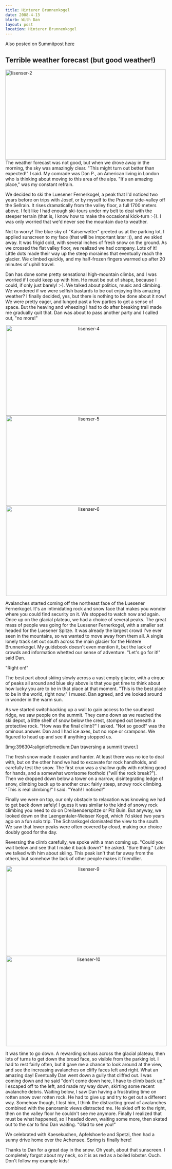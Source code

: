 ```yaml
---
title: Hinterer Brunnenkogel
date: 2008-4-13
blurb: With Dan
layout: post
location: Hinterer Brunnenkogel
---
```


Also posted on Summitpost [here](http://www.summitpost.org/skiing-the-hinterer-brunnenkogel/396297)

Terrible weather forecast (but good weather!)
---

<a href="http://www.flickr.com/photos/bockstark/2411664378/" title="lisenser-2 by Bockstark Knits, on Flickr"><img src="http://farm3.static.flickr.com/2234/2411664378_46c5843440.jpg" width="500" height="281" alt="lisenser-2" align="left" /></a>

The weather forecast was not good, but when we drove away in the morning, the sky was amazingly clear. "This might turn out better than expected!" I said. My comrade was Dan P., an American living in London who is thinking about moving to this area of the alps. "It's an amazing place," was my constant refrain.

We decided to ski the Luesener Fernerkogel, a peak that I'd noticed two years before on trips with Josef, or by myself to the Praxmar side-valley off the Sellrain. It rises dramatically from the valley floor, a full 1700 meters above. I felt like I had enough ski-tours under my belt to deal with the steeper terrain (that is, I know how to make the occasional kick-turn :-)). I was only worried that we'd never see the mountain due to weather.

Not to worry! The blue sky of "Kaiserwetter" greeted us at the parking lot. I applied sunscreen to my face (that will be important later :)), and we skied away. It was frigid cold, with several inches of fresh snow on the ground. As we crossed the flat valley floor, we realized we had company. Lots of it! Little dots made their way up the steep moraines that eventually reach the glacier. We climbed quickly, and my half-frozen fingers warmed up after 20 minutes of uphill travel.

Dan has done some pretty sensational high-mountain climbs, and I was worried if I could keep up with him. He must be out of shape, because I could, if only just barely! :-). We talked about politics, music and climbing. We wondered if we were selfish bastards to be out enjoying this amazing weather? I finally decided, yes, but there is nothing to be done about it now! We were pretty eager, and lunged past a few parties to get a sense of space. But the heaving and wheezing I had to do after breaking trail made me gradually quit that. Dan was about to pass another party and I called out, "no more!"

<center>
<a href="http://www.flickr.com/photos/bockstark/2410838773/" title="lisenser-4 by Bockstark Knits, on Flickr"><img src="http://farm3.static.flickr.com/2175/2410838773_5cb1ce2276.jpg" width="500" height="281" alt="lisenser-4" align="center"/></a>
<a href="http://www.flickr.com/photos/bockstark/2410839045/" title="lisenser-5 by Bockstark Knits, on Flickr"><img src="http://farm4.static.flickr.com/3169/2410839045_21b084ab76.jpg" width="500" height="281" alt="lisenser-5" /></a>
<a href="http://www.flickr.com/photos/bockstark/2410839327/" title="lisenser-6 by Bockstark Knits, on Flickr"><img src="http://farm4.static.flickr.com/3011/2410839327_9ac704a0d7.jpg" width="500" height="281" alt="lisenser-6" /></a>
</center>

Avalanches started coming off the northeast face of the Luesener Fernerkogel. It's an intimidating rock and snow face that makes you wonder where you could find security on it. We stopped to watch now and again. Once up on the glacial plateau, we had a choice of several peaks. The great mass of people was going for the Luesener Fernerkogel, with a smaller set headed for the Luesener Spitze. It was already the largest crowd I've ever seen in the mountains, so we wanted to move away from them all. A single lonely track set out south across the main glacier for the Hintere Brunnenkogel. My guidebook doesn't even mention it, but the lack of crowds and information whetted our sense of adventure. "Let's go for it!" said Dan.

"Right on!"

The best part about skiing slowly across a vast empty glacier, with a cirque of peaks all around and blue sky above is that you get time to think about how lucky you are to be in that place at that moment. "This is the best place to be in the world, right now," I mused. Dan agreed, and we looked around in wonder in the warm sun.

As we started switchbacking up a wall to gain access to the southeast ridge, we saw people on the summit. They came down as we reached the ski depot, a little shelf of snow below the crest, stomped out beneath a protective rock. "How was the final climb?" I asked. "Not so good!" was the ominous answer. Dan and I had ice axes, but no rope or crampons. We figured to head up and see if anything stopped us.

[img:396304:alignleft:medium:Dan traversing a summit tower.]

The fresh snow made it easier and harder. At least there was no ice to deal with, but on the other hand we had to excavate for rock handholds, and carefully test the snow. The first crux was a shallow gully with nothing good for hands, and a somewhat worrisome foothold ("will the rock break?"). Then we dropped down below a tower on a narrow, disintegrating ledge of snow, climbing back up to another crux: fairly steep, snowy rock climbing. "This is real climbing!" I said. "Yeah! I noticed!"

Finally we were on top, our only obstacle to relaxation was knowing we had to get back down safely! I guess it was similar to the kind of snowy rock climbing you need to do on Dreilaenderspitze or Piz Buin. But anyway, we looked down on the Laengentaler-Weisser Kogel, which I'd skied two years ago on a fun solo trip. The Schrankogel dominated the view to the south. We saw that lower peaks were often covered by cloud, making our choice doubly good for the day.

Reversing the climb carefully, we spoke with a man coming up. "Could you wait below and see that I make it back down?" he asked. "Sure thing." Later we talked with him about skiing. This peak isn't that far away from the others, but somehow the lack of other people makes it friendlier. 

<center>
<a href="http://www.flickr.com/photos/bockstark/2411666474/" title="lisenser-9 by Bockstark Knits, on Flickr"><img src="http://farm3.static.flickr.com/2135/2411666474_65fc8a26c0.jpg" width="500" height="281" alt="lisenser-9" /></a>
<a href="http://www.flickr.com/photos/bockstark/2410840639/" title="lisenser-10 by Bockstark Knits, on Flickr"><img src="http://farm3.static.flickr.com/2282/2410840639_bfc6cc98ef.jpg" width="500" height="281" alt="lisenser-10" /></a>
</center>

It was time to go down. A rewarding schuss across the glacial plateau, then lots of turns to get down the broad face, so visible from the parking lot. I had to rest fairly often, but it gave me a chance to look around at the view, and see the increasing avalanches on cliffy faces left and right. What an amazing day! Eventually Dan went down a gully that cliffed out. I was coming down and he said "don't come down here, I have to climb back up." I escaped off to the left, and made my way down, skirting some recent avalanche debris. Waiting below, I saw Dan having a frustrating time on rotten snow over rotten rock. He had to give up and try to get out a different way. Somehow though, I lost him, I think the distracting growl of avalanches combined with the panoramic views distracted me. He skied off to the right, then on the valley floor he couldn't see me anymore. Finally I realized that must be what happened, so I headed down, waiting some more, then skated out to the car to find Dan waiting. "Glad to see you!"

We celebrated with Kaesekuchen, Apfelshoerle and Spetzi, then had a sunny drive home over the Achensee. Spring is finally here!

Thanks to Dan for a great day in the snow. Oh yeah, about that sunscreen. I completely forgot about my neck, so it is as red as a boiled lobster. Ouch. Don't follow my example kids!                                                                                                                                                   

